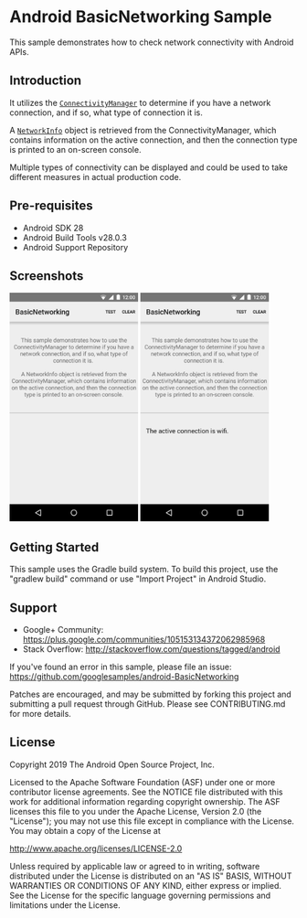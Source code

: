 
Android BasicNetworking Sample
===================================

This sample demonstrates how to check network connectivity with Android APIs.

Introduction
------------

It utilizes the [`ConnectivityManager`][1] to determine if you have
a network connection, and if so, what type of connection it is.

A [`NetworkInfo`][2] object is retrieved from the ConnectivityManager, which contains information
on the active connection, and then the connection type is printed to an on-screen console.

Multiple types of connectivity can be displayed and could be used to take different measures
in actual production code.

[1]: https://developer.android.com/reference/android/net/ConnectivityManager.html
[2]: https://developer.android.com/reference/android/net/NetworkInfo.html

Pre-requisites
--------------

- Android SDK 28
- Android Build Tools v28.0.3
- Android Support Repository

Screenshots
-------------

<img src="screenshots/start.png" height="400" alt="Screenshot"/> <img src="screenshots/tested.png" height="400" alt="Screenshot"/> 

Getting Started
---------------

This sample uses the Gradle build system. To build this project, use the
"gradlew build" command or use "Import Project" in Android Studio.

Support
-------

- Google+ Community: https://plus.google.com/communities/105153134372062985968
- Stack Overflow: http://stackoverflow.com/questions/tagged/android

If you've found an error in this sample, please file an issue:
https://github.com/googlesamples/android-BasicNetworking

Patches are encouraged, and may be submitted by forking this project and
submitting a pull request through GitHub. Please see CONTRIBUTING.md for more details.

License
-------

Copyright 2019 The Android Open Source Project, Inc.

Licensed to the Apache Software Foundation (ASF) under one or more contributor
license agreements.  See the NOTICE file distributed with this work for
additional information regarding copyright ownership.  The ASF licenses this
file to you under the Apache License, Version 2.0 (the "License"); you may not
use this file except in compliance with the License.  You may obtain a copy of
the License at

http://www.apache.org/licenses/LICENSE-2.0

Unless required by applicable law or agreed to in writing, software
distributed under the License is distributed on an "AS IS" BASIS, WITHOUT
WARRANTIES OR CONDITIONS OF ANY KIND, either express or implied.  See the
License for the specific language governing permissions and limitations under
the License.
